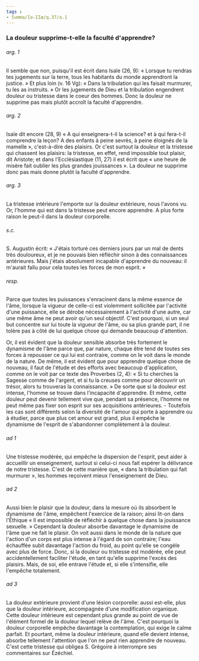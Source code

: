 ```yaml
---
tags : 
- Summa/Ia-IIæ/q.37/a.1
---
```


### La douleur supprime-t-elle la faculté d'apprendre?

###### arg. 1
Il semble que non, puisqu'il est écrit dans Isaïe (26, 9): « Lorsque tu rendras tes jugements sur la terre, tous les habitants du monde apprendront la justice. » Et plus loin (v. 16 Vg): « Dans la tribulation qui les faisait murmurer, tu les as instruits. » Or les jugements de Dieu et la tribulation engendrent douleur ou tristesse dans le coeur des hommes. Donc la douleur ne supprime pas mais plutôt accroît la faculté d'apprendre. 

###### arg. 2
Isaïe dit encore (28, 9) « A qui enseignera-t-il la science? et à qui fera-t-il comprendre la leçon? A des enfants à peine sevrés, à peine éloignés de la mamelle », c'est-à-dire des plaisirs. Or c'est surtout la douleur et la tristesse qui chassent les plaisirs: la tristesse, en effet, rend impossible tout plaisir, dit Aristote; et dans l'Ecclésiastique (11, 27) il est écrit que « une heure de misère fait oublier les plus grandes jouissances ». La douleur ne supprime donc pas mais donne plutôt la faculté d'apprendre. 

###### arg. 3
La tristesse intérieure l'emporte sur la douleur extérieure, nous l'avons vu. Or, l'homme qui est dans la tristesse peut encore apprendre. A plus forte raison le peut-il dans la douleur corporelle. 

###### s.c.
S. Augustin écrit: « J'étais torturé ces derniers jours par un mal de dents très douloureux, et je ne pouvais bien réfléchir sinon à des connaissances antérieures. Mais j'étais absolument incapable d'apprendre du nouveau: il m'aurait fallu pour cela toutes les forces de mon esprit. » 

###### resp.
Parce que toutes les puissances s'enracinent dans la même essence de l'âme, lorsque la vigueur de celle-ci est violemment sollicitée par l'activité d'une puissance, elle se dérobe nécessairement à l'activité d'une autre, car une même âme ne peut avoir qu'un seul objectif. C'est pourquoi, si un seul but concentre sur lui toute la vigueur de l'âme, ou sa plus grande part, il ne tolère pas à côté de lui quelque chose qui demande beaucoup d'attention. 

Or, il est évident que la douleur sensible absorbe très fortement le dynamisme de l'âme parce que, par nature, chaque être tend de toutes ses forces à repousser ce qui lui est contraire, comme on le voit dans le monde de la nature. De même, il est évident que pour apprendre quelque chose de nouveau, il faut de l'étude et des efforts avec beaucoup d'application, comme on le voit par ce texte des Proverbes (2, 4): « Si tu cherches la Sagesse comme de l'argent, et si tu la creuses comme pour découvrir un trésor, alors tu trouveras la connaissance. » De sorte que si la douleur est intense, l'homme se trouve dans l'incapacité d'apprendre. Et même, cette douleur peut devenir tellement vive que, pendant sa présence, l'homme ne peut même pas fixer son esprit sur ses acquisitions antérieures. - Toutefois les cas sont différents selon la diversité de l'amour qui porte à apprendre ou à étudier, parce que plus cet amour est grand, plus il empêche le dynamisme de l'esprit de s'abandonner complètement à la douleur. 

###### ad 1
Une tristesse modérée, qui empêche la dispersion de l'esprit, peut aider à accueillir un enseignement, surtout si celui-ci nous fait espérer la délivrance de notre tristesse. C'est de cette manière que, « dans la tribulation qui fait murmurer », les hommes reçoivent mieux l'enseignement de Dieu. 

###### ad 2
Aussi bien le plaisir que la douleur, dans la mesure où ils absorbent le dynamisme de l'âme, empêchent l'exercice de la raison; ainsi lit-on dans l'Éthique « Il est impossible de réfléchir à quelque chose dans la jouissance sexuelle. » Cependant la douleur absorbe davantage le dynamisme de l'âme que ne fait le plaisir. On voit aussi dans le monde de la nature que l'action d'un corps est plus intense à l'égard de son contraire; l'eau échauffée subit davantage l'action du froid, au point qu'elle se congèle avec plus de force. Donc, si la douleur ou tristesse est modérée, elle peut accidentellement faciliter l'étude, en tant qu'elle supprime l'excès des plaisirs. Mais, de soi, elle entrave l'étude et, si elle s'intensifie, elle l'empêche totalement. 

###### ad 3
La douleur extérieure provient d'une lésion corporelle: aussi est-elle, plus que la douleur intérieure, accompagnée d'une modification organique. Cette douleur intérieure est cependant plus grande au point de vue de l'élément formel de la douleur lequel relève de l'âme. C'est pourquoi la douleur corporelle empêche davantage la contemplation, qui exige le calme parfait. Et pourtant, même la douleur intérieure, quand elle devient intense, absorbe tellement l'attention que l'on ne peut rien apprendre de nouveau. C'est cette tristesse qui obligea S. Grégoire à interrompre ses commentaires sur Ézéchiel. 

